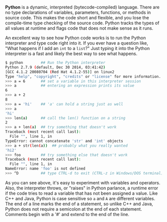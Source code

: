 **Python** is a dynamic, interpreted (bytecode-compiled) language. There are no type declarations of variables, parameters, functions, or methods in source code. This makes the code short and flexible, and you lose the compile-time type checking of the source code. Python tracks the types of all values at runtime and flags code that does not make sense as it runs. 

An excellent way to see how Python code works is to run the Python interpreter and type code right into it. If you ever have a question like, "What happens if I add an `int` to a `list`?" Just typing it into the Python interpreter is a fast and likely the best way to see what happens.
    
```bash    
$ python        ## Run the Python interpreter
Python 2.7.9 (default, Dec 30 2014, 03:41:42) 
[GCC 4.1.2 20080704 (Red Hat 4.1.2-55)] on linux2
Type "help", "copyright", "credits" or "license" for more information.
>>> a = 6       ## set a variable in this interpreter session
>>> a           ## entering an expression prints its value
6
>>> a + 2
8
>>> a = 'hi'    ## 'a' can hold a string just as well
>>> a
'hi'
>>> len(a)      ## call the len() function on a string
2
>>> a + len(a)  ## try something that doesn't work
Traceback (most recent call last):
  File "", line 1, in 
TypeError: cannot concatenate 'str' and 'int' objects
>>> a + str(len(a))  ## probably what you really wanted
'hi2'
>>> foo         ## try something else that doesn't work
Traceback (most recent call last):
  File "", line 1, in 
NameError: name 'foo' is not defined
>>> ^D          ## type CTRL-d to exit (CTRL-z in Windows/DOS terminal)
```    

As you can see above, it's easy to experiment with variables and operators. Also, the interpreter throws, or "raises" in Python parlance, a runtime error if the code tries to read a variable that has not been assigned a value. Like C++ and Java, Python is case sensitive so `a` and `A` are different variables. The end of a line marks the end of a statement, so unlike C++ and Java, Python does not require a semicolon at the end of each statement. Comments begin with a '#' and extend to the end of the line.
